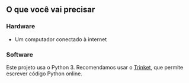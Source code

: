 ## O que você vai precisar

### Hardware

+ Um computador conectado à internet

### Software

Este projeto usa o Python 3. Recomendamos usar o [Trinket](https://trinket.io/), que permite escrever código Python online.